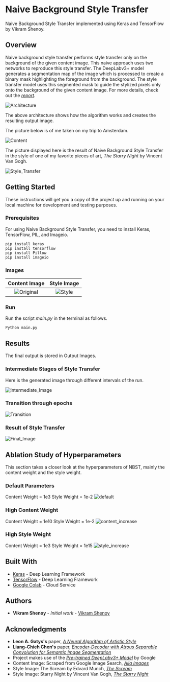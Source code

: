 # Naive Background Style Transfer

Naive Background Style Transfer implemented using Keras and TensorFlow by Vikram Shenoy.

## Overview

Naive background style transfer performs style transfer only on the background of the given content image. This naive approach uses two networks to reproduce this style transfer. The DeepLabv3+ model generates a segmentation map of the image which is processed to create a binary mask highlighting the foreground from the background. The style transfer model uses this segmented mask to guide the stylized pixels only onto the background of the given content image. For more details, check out the [*report*](https://github.com/VikramShenoy97/Naive-Background-Style-Transfer/blob/master/Report/Naive_Background_Style_Transfer_Final.pdf).

![Architecture](https://github.com/VikramShenoy97/Naive-Background-Style-Transfer/blob/master/Media/Architecture.png)

The above architecture shows how the algorithm works and creates the resulting output image.

The picture below is of me taken on my trip to Amsterdam.

![Content](https://github.com/VikramShenoy97/Naive-Background-Style-Transfer/blob/master/Media/shen.jpg)


The picture displayed here is the result of Naive Background Style Transfer in the style of one of my favorite pieces of art, *The Starry Night* by Vincent Van Gogh.


![Style_Transfer](https://github.com/VikramShenoy97/Naive-Background-Style-Transfer/blob/master/Media/Style_Transfer.jpg)


## Getting Started

These instructions will get you a copy of the project up and running on your local machine for development and testing purposes.

### Prerequisites

For using Naive Background Style Transfer, you need to install Keras, TensorFlow, PIL, and Imageio.

```
pip install keras
pip install tensorflow
pip install Pillow
pip install imageio
```

### Images


**Content Image**       |  **Style Image**
:-------------------------:|:-------------------------:
![Original](https://github.com/VikramShenoy97/Naive-Background-Style-Transfer/blob/master/Input_Images/Content/portrait.jpg)  |  ![Style](https://github.com/VikramShenoy97/Naive-Background-Style-Transfer/blob/master/Input_Images/Style/scream.jpg)

### Run

Run the script *main.py* in the terminal as follows.

```
Python main.py
```

## Results
The final output is stored in Output Images.

### Intermediate Stages of Style Transfer

Here is the generated image through different intervals of the run.

![Intermediate_Image](https://github.com/VikramShenoy97/Naive-Background-Style-Transfer/blob/master/Output/Final_Image/Intermediate_Images.jpg)

### Transition through epochs

![Transition](https://github.com/VikramShenoy97/Naive-Background-Style-Transfer/blob/master/Output/Animation/nbst_animation.gif)

### Result of Style Transfer

![Final_Image](https://github.com/VikramShenoy97/Naive-Background-Style-Transfer/blob/master/Output/Final_Image/Style_Transfer.jpg)


## Ablation Study of Hyperparameters
This section takes a closer look at the hyperparameters of NBST, mainly the content weight and the style weight.

### Default Parameters
Content Weight = 1e3
Style Weight = 1e-2
![default](https://github.com/VikramShenoy97/Naive-Background-Style-Transfer/blob/master/Media/Style_Transfer.jpg)


### High Content Weight
Content Weight = 1e10
Style Weight = 1e-2
![content_increase](https://github.com/VikramShenoy97/Naive-Background-Style-Transfer/blob/master/Media/cw1e10.jpg)


### High Style Weight
Content Weight = 1e3
Style Weight = 1e15
![style_increase](https://github.com/VikramShenoy97/Naive-Background-Style-Transfer/blob/master/Media/sw1e15.jpg)


## Built With

* [Keras](https://keras.io) - Deep Learning Framework
* [TensorFlow](https://www.tensorflow.org) - Deep Learning Framework
* [Google Colab](https://colab.research.google.com/notebooks/welcome.ipynb) - Cloud Service

## Authors

* **Vikram Shenoy** - *Initial work* - [Vikram Shenoy](https://github.com/VikramShenoy97)

## Acknowledgments

* **Leon A. Gatys's** paper, [*A Neural Algorithm of Artistic Style*](https://arxiv.org/abs/1508.06576)
* **Liang-Chieh Chen's** paper, [*Encoder-Decoder with Atrous Separable Convolution for Semantic Image Segmentation*](https://arxiv.org/pdf/1802.02611.pdf)
* Project makes use of the [*Pre-trained DeepLabv3+ Model*](https://colab.research.google.com/github/tensorflow/models/blob/master/research/deeplab/deeplab_demo.ipynb#scrollTo=aUbVoHScTJYe) by Google
* Content Image: Scraped from Google Image Search, [*Aila Images*](https://www.shutterstock.com/video/search?contributor=Aila+Images)
* Style Image: The Scream by Edvard Munch, [*The Scream*](https://en.wikipedia.org/wiki/The_Scream)
* Style Image: Starry Night by Vincent Van Gogh, [*The Starry Night*](https://en.wikipedia.org/wiki/The_Starry_Night)
